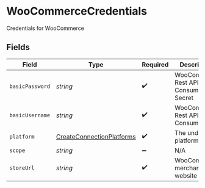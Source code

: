 # WooCommerceCredentials

Credentials for WooCommerce


## Fields

| Field                                                                         | Type                                                                          | Required                                                                      | Description                                                                   |
| ----------------------------------------------------------------------------- | ----------------------------------------------------------------------------- | ----------------------------------------------------------------------------- | ----------------------------------------------------------------------------- |
| `basicPassword`                                                               | *string*                                                                      | :heavy_check_mark:                                                            | WooCommerce Rest API Consumer Secret                                          |
| `basicUsername`                                                               | *string*                                                                      | :heavy_check_mark:                                                            | WooCommerce Rest API Consumer Key                                             |
| `platform`                                                                    | [CreateConnectionPlatforms](../../models/shared/createconnectionplatforms.md) | :heavy_check_mark:                                                            | The underlying platform.                                                      |
| `scope`                                                                       | *string*                                                                      | :heavy_minus_sign:                                                            | N/A                                                                           |
| `storeUrl`                                                                    | *string*                                                                      | :heavy_check_mark:                                                            | WooCommerce merchant website URL                                              |